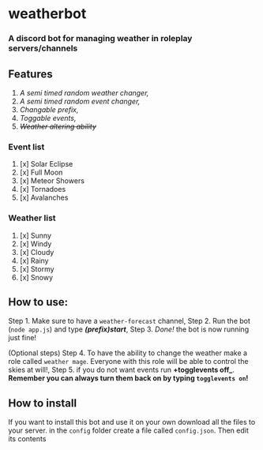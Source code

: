 # weatherbot
### A discord bot for managing weather in roleplay servers/channels

## Features
1.  *A semi timed random weather changer,*
2.  *A semi timed random event changer,*
3.  *Changable prefix,*
4.  *Toggable events,*
5.  ~~*Weather altering ability*~~


### Event list
1. [x] Solar Eclipse
2. [x] Full Moon
3. [x] Meteor Showers
4. [x] Tornadoes
5. [x] Avalanches


### Weather list
1. [x] Sunny
2. [x] Windy
3. [x] Cloudy
4. [x] Rainy
5. [x] Stormy
6. [x] Snowy




## How to use:
Step 1.  Make sure to have a `weather-forecast` channel,
Step 2.  Run the bot (`node app.js`) and type **_(prefix)start_**,
Step 3.  *Done!* the bot is now running just fine!

(Optional steps)
Step 4. To have the ability to change the weather make a role called `weather mage`. Everyone with this role will be able to control the skies at will!,
Step 5. if you do not want events run **+togglevents off_**. **Remember you can always turn them back on by typing `togglevents on`!**


## How to install

If you want to install this bot and use it on your own download all the files to your server.
in the `config` folder create a file called `config.json`.
Then edit its contents